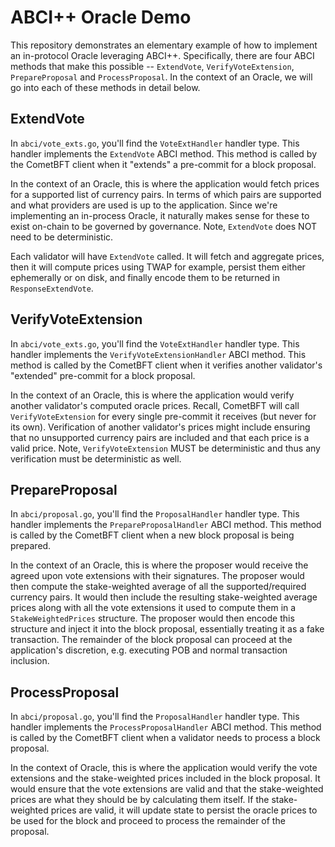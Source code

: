 # ABCI++ Oracle Demo

This repository demonstrates an elementary example of how to implement an in-protocol
Oracle leveraging ABCI++. Specifically, there are four ABCI methods that make this
possible -- `ExtendVote`, `VerifyVoteExtension`, `PrepareProposal` and `ProcessProposal`.
In the context of an Oracle, we will go into each of these methods in detail below.

## ExtendVote

In `abci/vote_exts.go`, you'll find the `VoteExtHandler` handler type. This handler
implements the `ExtendVote` ABCI method. This method is called by the CometBFT
client when it "extends" a pre-commit for a block proposal.

In the context of an Oracle, this is where the application would fetch prices
for a supported list of currency pairs. In terms of which pairs are supported and
what providers are used is up to the application. Since we're implementing an
in-process Oracle, it naturally makes sense for these to exist on-chain to be
governed by governance. Note, `ExtendVote` does NOT need to be deterministic.

Each validator will have `ExtendVote` called. It will fetch and aggregate prices,
then it will compute prices using TWAP for example, persist them either ephemerally
or on disk, and finally encode them to be returned in `ResponseExtendVote`.

## VerifyVoteExtension

In `abci/vote_exts.go`, you'll find the `VoteExtHandler` handler type. This handler
implements the `VerifyVoteExtensionHandler` ABCI method. This method is called by
the CometBFT client when it verifies another validator's "extended" pre-commit
for a block proposal.

In the context of an Oracle, this is where the application would verify another
validator's computed oracle prices. Recall, CometBFT will call `VerifyVoteExtension`
for every single pre-commit it receives (but never for its own). Verification of
another validator's prices might include ensuring that no unsupported currency
pairs are included and that each price is a valid price. Note, `VerifyVoteExtension`
MUST be deterministic and thus any verification must be deterministic as well.

## PrepareProposal

In `abci/proposal.go`, you'll find the `ProposalHandler` handler type. This handler
implements the `PrepareProposalHandler` ABCI method. This method is called by the
CometBFT client when a new block proposal is being prepared.

In the context of an Oracle, this is where the proposer would receive the agreed
upon vote extensions with their signatures. The proposer would then compute the
stake-weighted average of all the supported/required currency pairs. It would
then include the resulting stake-weighted average prices along with all the vote
extensions it used to compute them in a `StakeWeightedPrices` structure. The
proposer would then encode this structure and inject it into the block proposal,
essentially treating it as a fake transaction. The remainder of the block proposal
can proceed at the application's discretion, e.g. executing POB and normal transaction
inclusion.

## ProcessProposal

In `abci/proposal.go`, you'll find the `ProposalHandler` handler type. This handler
implements the `ProcessProposalHandler` ABCI method. This method is called by the
CometBFT client when a validator needs to process a block proposal.

In the context of Oracle, this is where the application would verify the vote
extensions and the stake-weighted prices included in the block proposal. It would
ensure that the vote extensions are valid and that the stake-weighted prices are
what they should be by calculating them itself. If the stake-weighted prices are
valid, it will update state to persist the oracle prices to be used for the block
and proceed to process the remainder of the proposal.
